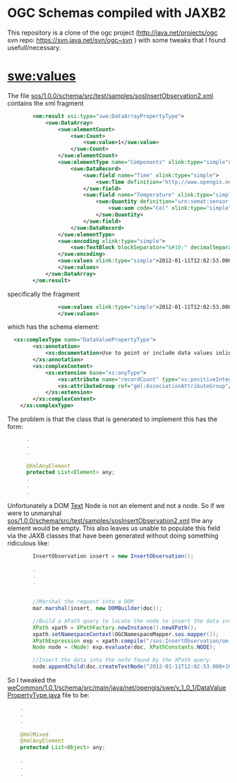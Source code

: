 OGC Schemas compiled with JAXB2
==============================

This repository is a clone of the ogc project (http://java.net/projects/ogc svn repo: https://svn.java.net/svn/ogc~svn ) with some tweaks that I found usefull/necessary.

<swe:values>
===========
The file [sos/1.0.0/schema/src/test/samples/sosInsertObservation2.xml](/nigelb/OGC_JAXB/blob/master/sos/1.0.0/schema/src/test/samples/sosInsertObservation2.xml) contains the xml fragment
```xml
        <om:result xsi:type="swe:DataArrayPropertyType">
            <swe:DataArray>
                <swe:elementCount>
                    <swe:Count>
                        <swe:value>1</swe:value>
                    </swe:Count>
                </swe:elementCount>
                <swe:elementType name="Components" xlink:type="simple">
                    <swe:DataRecord>
                        <swe:field name="Time" xlink:type="simple">
                            <swe:Time definition="http://www.opengis.net/def/uom/ISO-8601/0/Gregorian"/>
                        </swe:field>
                        <swe:field name="Temperature" xlink:type="simple">
                            <swe:Quantity definition="urn:semat:sensor:6607:temperature">
                                <swe:uom code="Cel" xlink:type="simple"/>
                            </swe:Quantity>
                        </swe:field>
                    </swe:DataRecord>
                </swe:elementType>
                <swe:encoding xlink:type="simple">
                    <swe:TextBlock blockSeparator="&#10;" decimalSeparator="." tokenSeparator=","/>
                </swe:encoding>
                <swe:values xlink:type="simple">2012-01-11T12:02:53.000+10:00,24.918117229129667
                </swe:values>
            </swe:DataArray>
        </om:result>
```
specifically the fragment
```xml
                <swe:values xlink:type="simple">2012-01-11T12:02:53.000+10:00,24.918117229129667
                </swe:values>
```               
which has the schema element:
```xml
  <xs:complexType name="DataValuePropertyType">
		<xs:annotation>
			<xs:documentation>Use to point or include data values inline</xs:documentation>
		</xs:annotation>
		<xs:complexContent>
			<xs:extension base="xs:anyType">
				<xs:attribute name="recordCount" type="xs:positiveInteger"/>
				<xs:attributeGroup ref="gml:AssociationAttributeGroup"/>
			</xs:extension>
		</xs:complexContent>
	</xs:complexType>
```
The problem is that the class that is generated to implement this has the form:
```java
      .
      .
      .
      
      @XmlAnyElement
      protected List<Element> any;
      .
      .
      .
```
Unfortunately a DOM [Text](http://docs.oracle.com/javase/1.4.2/docs/api/org/w3c/dom/Text.html) Node is not an element and not a node.
So if we were to unmarshal [sos/1.0.0/schema/src/test/samples/sosInsertObservation2.xml](/nigelb/OGC_JAXB/blob/master/sos/1.0.0/schema/src/test/samples/sosInsertObservation2.xml) the any element would be empty.
This also leaves us unable to populate this field via the JAXB classes that have been generated without doing something ridiculous like:

```java
        InsertObservation insert = new InsertObservation();
        
        .
        .
        .
        

        //Marshal the request into a DOM
        mar.marshal(insert, new DOMBuilder(doc));

        //Build a XPath query to locate the node to insert the data into.
        XPath xpath = XPathFactory.newInstance().newXPath();
        xpath.setNamespaceContext(OGCNamespaceMapper.sos.mapper());
        XPathExpression exp = xpath.compile("/sos:InsertObservation/om:Observation/om:result/swe:DataArray/swe:values");
        Node node = (Node) exp.evaluate(doc, XPathConstants.NODE);

        //Insert the data into the nofe found by the XPath query.
        node.appendChild(doc.createTextNode("2012-01-11T12:02:53.000+10:00,24.918117229129667\n"));
```
So I tweaked the [weCommon/1.0.1/schema/src/main/java/net/opengis/swe/v_1_0_1/DataValuePropertyType.java](/nigelb/OGC_JAXB/blob/master/sweCommon/1.0.1/schema/src/main/java/net/opengis/swe/v_1_0_1/DataValuePropertyType.java) file to be:
```java
    .
    .
    .
    
    @XmlMixed
    @XmlAnyElement
    protected List<Object> any;
    
    .
    .
    .
```    